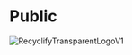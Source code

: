# Public

![RecyclifyTransparentLogoV1](https://github.com/user-attachments/assets/bc0b82c3-1f36-4309-8daf-b80636227e49)
